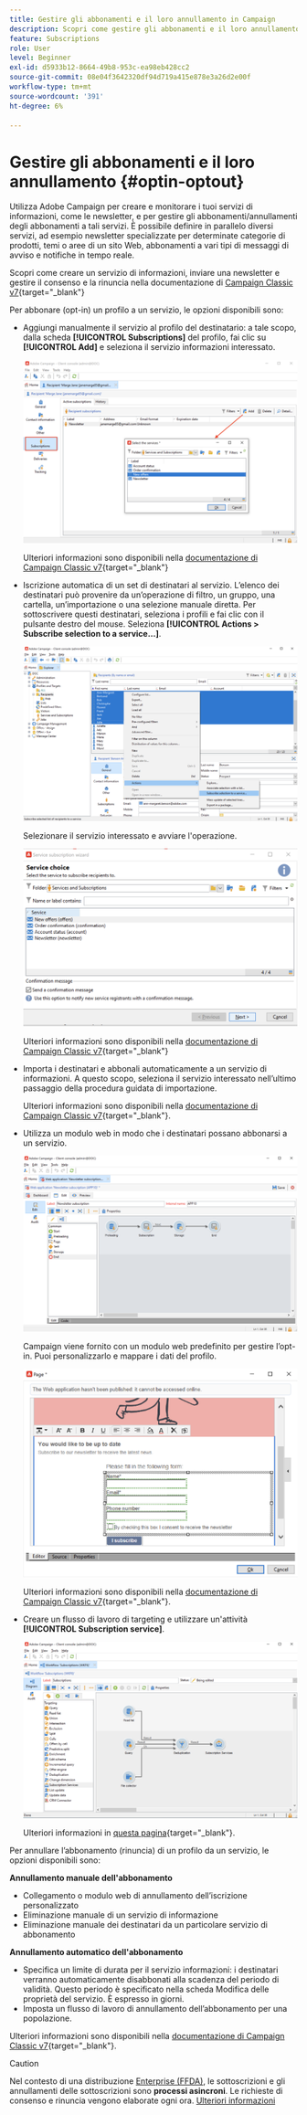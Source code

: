 ```yaml
---
title: Gestire gli abbonamenti e il loro annullamento in Campaign
description: Scopri come gestire gli abbonamenti e il loro annullamento in Campaign v8.
feature: Subscriptions
role: User
level: Beginner
exl-id: d5933b12-8664-49b8-953c-ea98eb428cc2
source-git-commit: 08e04f3642320df94d719a415e878e3a26d2e00f
workflow-type: tm+mt
source-wordcount: '391'
ht-degree: 6%

---
```


# Gestire gli abbonamenti e il loro annullamento {#optin-optout}

Utilizza Adobe Campaign per creare e monitorare i tuoi servizi di informazioni, come le newsletter, e per gestire gli abbonamenti/annullamenti degli abbonamenti a tali servizi. È possibile definire in parallelo diversi servizi, ad esempio newsletter specializzate per determinate categorie di prodotti, temi o aree di un sito Web, abbonamenti a vari tipi di messaggi di avviso e notifiche in tempo reale.

Scopri come creare un servizio di informazioni, inviare una newsletter e gestire il consenso e la rinuncia nella documentazione di [Campaign Classic v7](https://experienceleague.adobe.com/docs/campaign-classic/using/sending-messages/subscriptions-and-referrals/managing-subscriptions.html){target="_blank"}

Per abbonare (opt-in) un profilo a un servizio, le opzioni disponibili sono:

* Aggiungi manualmente il servizio al profilo del destinatario: a tale scopo, dalla scheda **[!UICONTROL Subscriptions]** del profilo, fai clic su **[!UICONTROL Add]** e seleziona il servizio informazioni interessato.

  ![](assets/subscribe-to-a-service.png)

  Ulteriori informazioni sono disponibili nella [documentazione di Campaign Classic v7](https://experienceleague.adobe.com/docs/campaign-classic/using/getting-started/profile-management/editing-a-profile.html#deliveries-tab){target="_blank"}

* Iscrizione automatica di un set di destinatari al servizio. L’elenco dei destinatari può provenire da un’operazione di filtro, un gruppo, una cartella, un’importazione o una selezione manuale diretta. Per sottoscrivere questi destinatari, seleziona i profili e fai clic con il pulsante destro del mouse. Seleziona **[!UICONTROL Actions > Subscribe selection to a service...]**.

  ![](assets/subscribe-selection.png)

  Selezionare il servizio interessato e avviare l&#39;operazione.

  ![](assets/subscribe-confirm.png)

  Ulteriori informazioni sono disponibili nella [documentazione di Campaign Classic v7](https://experienceleague.adobe.com/docs/campaign-classic/using/getting-started/profile-management/editing-a-profile.html#deliveries-tab){target="_blank"}


* Importa i destinatari e abbonali automaticamente a un servizio di informazioni. A questo scopo, seleziona il servizio interessato nell’ultimo passaggio della procedura guidata di importazione.

  Ulteriori informazioni sono disponibili nella [documentazione di Campaign Classic v7](https://experienceleague.adobe.com/docs/campaign-classic/using/getting-started/importing-and-exporting-data/generic-imports-exports/executing-import-jobs.html#step-5---additional-step-when-importing-recipients){target="_blank"}.

* Utilizza un modulo web in modo che i destinatari possano abbonarsi a un servizio.

  ![](assets/opt-in-webapp.png)

  Campaign viene fornito con un modulo web predefinito per gestire l’opt-in. Puoi personalizzarlo e mappare i dati del profilo.

  ![](assets/web-app.png)

  Ulteriori informazioni sono disponibili nella [documentazione di Campaign Classic v7](https://experienceleague.adobe.com/docs/campaign-classic/using/designing-content/web-forms/use-cases--web-forms.html#create-a-subscription--form-with-double-opt-in){target="_blank"}.


* Creare un flusso di lavoro di targeting e utilizzare un&#39;attività **[!UICONTROL Subscription service]**.

  ![](assets/wf-subscription.png)

  Ulteriori informazioni in [questa pagina](https://experienceleague.adobe.com/docs/campaign/automation/workflows/wf-activities/targeting-activities/subscription-services.html){target="_blank"}.

Per annullare l’abbonamento (rinuncia) di un profilo da un servizio, le opzioni disponibili sono:

**Annullamento manuale dell&#39;abbonamento**

* Collegamento o modulo web di annullamento dell’iscrizione personalizzato
* Eliminazione manuale di un servizio di informazione
* Eliminazione manuale dei destinatari da un particolare servizio di abbonamento

**Annullamento automatico dell&#39;abbonamento**

* Specifica un limite di durata per il servizio informazioni: i destinatari verranno automaticamente disabbonati alla scadenza del periodo di validità. Questo periodo è specificato nella scheda Modifica delle proprietà del servizio. È espresso in giorni.
* Imposta un flusso di lavoro di annullamento dell’abbonamento per una popolazione.

Ulteriori informazioni sono disponibili nella [documentazione di Campaign Classic v7](https://experienceleague.adobe.com/docs/campaign-classic/using/sending-messages/subscriptions-and-referrals/managing-subscriptions.html#unsubscribing-a-recipient-from-a-service){target="_blank"}.


>[!CAUTION]
>
>Nel contesto di una distribuzione [Enterprise (FFDA)](../architecture/enterprise-deployment.md), le sottoscrizioni e gli annullamenti delle sottoscrizioni sono **processi asincroni**. Le richieste di consenso e rinuncia vengono elaborate ogni ora. [Ulteriori informazioni](../architecture/new-apis.md#sub-apis)

<!--
You can also enable your delivery recipients to forward messages to a friend. To do this, insert the relevant links into your delivery. You may then track this sharing process as well as the number of visits to the concerned pages. 

For more on this capability, refer to [Campaign Classic v7 documentation](https://experienceleague.adobe.com/docs/campaign-classic/using/sending-messages/subscriptions-and-referrals/viral-and-social-marketing.html#viral-marketing--forward-to-a-friend){target="_blank"}
-->
